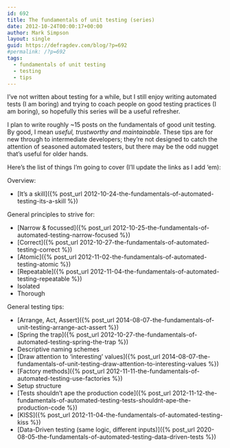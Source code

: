 ```yaml
---
id: 692
title: The fundamentals of unit testing (series)
date: 2012-10-24T00:00:17+00:00
author: Mark Simpson
layout: single
guid: https://defragdev.com/blog/?p=692
#permalink: /?p=692
tags:
  - fundamentals of unit testing
  - testing
  - tips
---
```

I’ve not written about testing for a while, but I still enjoy writing automated tests (I am boring) and trying to coach people on good testing practices (I am boring), so hopefully this series will be a useful refresher.

I plan to write roughly ~15 posts on the fundamentals of good unit testing. By good, I mean _useful, trustworthy and maintainable_. These tips are for new through to intermediate developers; they’re not designed to catch the attention of seasoned automated testers, but there may be the odd nugget that’s useful for older hands.

Here’s the list of things I’m going to cover (I’ll update the links as I add ‘em):

Overview:

  * [It’s a skill]({% post_url 2012-10-24-the-fundamentals-of-automated-testing-its-a-skill %}) 

General principles to strive for:

  * [Narrow & focussed]({% post_url 2012-10-25-the-fundamentals-of-automated-testing-narrow-focused %}) 
  * [Correct]({% post_url 2012-10-27-the-fundamentals-of-automated-testing-correct %}) 
  * [Atomic]({% post_url 2012-11-02-the-fundamentals-of-automated-testing-atomic %}) 
  * [Repeatable]({% post_url 2012-11-04-the-fundamentals-of-automated-testing-repeatable %}) 
  * Isolated 
  * Thorough 

General testing tips:

  * [Arrange, Act, Assert]({% post_url 2014-08-07-the-fundamentals-of-unit-testing-arrange-act-assert %}) 
  * [Spring the trap]({% post_url 2012-10-27-the-fundamentals-of-automated-testing-spring-the-trap %}) 
  * Descriptive naming schemes 
  * [Draw attention to ‘interesting’ values]({% post_url 2014-08-07-the-fundamentals-of-unit-testing-draw-attention-to-interesting-values %})
  * [Factory methods]({% post_url 2012-11-11-the-fundamentals-of-automated-testing-use-factories %}) 
  * Setup structure 
  * [Tests shouldn’t ape the production code]({% post_url 2012-11-12-the-fundamentals-of-automated-testing-tests-shouldnt-ape-the-production-code %}) 
  * [KISS]({% post_url 2012-11-04-the-fundamentals-of-automated-testing-kiss %}) 
  * [Data-Driven testing (same logic, different inputs)]({% post_url 2020-08-05-the-fundamentals-of-automated-testing-data-driven-tests %})